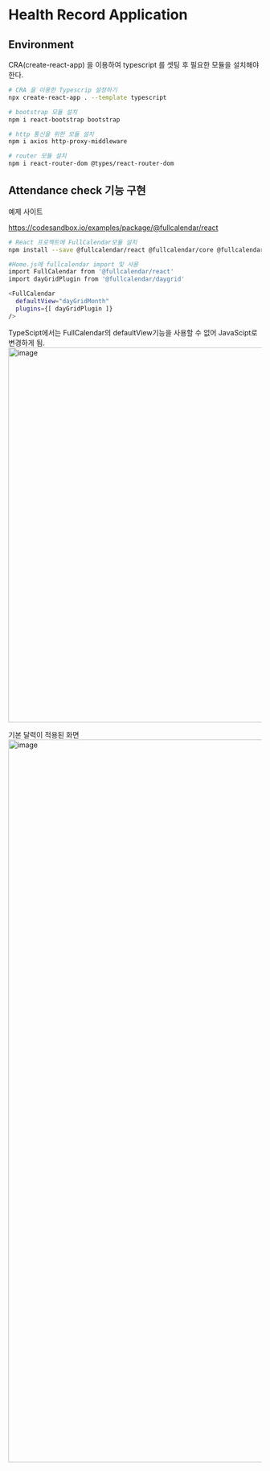 # Health Record Application

## Environment

CRA(create-react-app) 을 이용하여 typescript 를 셋팅 후 필요한 모듈을 설치해야 한다. 

```sh
# CRA 을 이용한 Typescrip 설정하기
npx create-react-app . --template typescript

# bootstrap 모듈 설치
npm i react-bootstrap bootstrap

# http 통신을 위한 모듈 설치
npm i axios http-proxy-middleware

# router 모듈 설치
npm i react-router-dom @types/react-router-dom

```

## Attendance check 기능 구현

예제 사이트

https://codesandbox.io/examples/package/@fullcalendar/react

```sh
# React 프로젝트에 FullCalendar모듈 설치
npm install --save @fullcalendar/react @fullcalendar/core @fullcalendar/daygrid @fullcalendar/interaction @fullcalendar/timegrid
```

```sh
#Home.js에 fullcalendar import 및 사용
import FullCalendar from '@fullcalendar/react'
import dayGridPlugin from '@fullcalendar/daygrid'

<FullCalendar 
  defaultView="dayGridMonth" 
  plugins={[ dayGridPlugin ]}
/>

```
TypeScipt에서는 FullCalendar의 defaultView기능을 사용할 수 없어 JavaScipt로 변경하게 됨.
<img width="746" alt="image" src="https://user-images.githubusercontent.com/104338516/173835478-6694d745-d4b1-4bdb-ae38-49605c4d81ff.png">

기본 달력이 적용된 화면
<img width="1438" alt="image" src="https://user-images.githubusercontent.com/104338516/173836625-bb5e8df4-ce87-4b57-950b-e3cd2b51180e.png">
